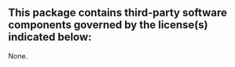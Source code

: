 This package contains third-party software components governed by the license(s) indicated below:
---------

None.
